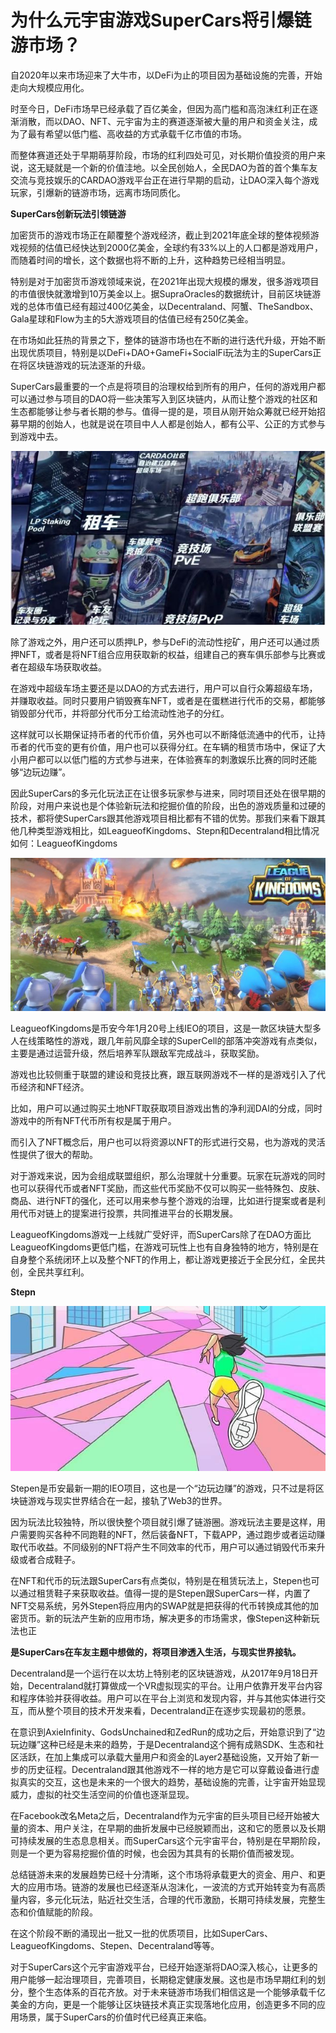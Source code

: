 # 为什么元宇宙游戏SuperCars将引爆链游市场？



自2020年以来市场迎来了大牛市，以DeFi为止的项目因为基础设施的完善，开始走向大规模应用化。

时至今日，DeFi市场早已经承载了百亿美金，但因为高门槛和高泡沫红利正在逐渐消散，而以DAO、NFT、元宇宙为主的赛道逐渐被大量的用户和资金关注，成为了最有希望以低门槛、高收益的方式承载千亿市值的市场。

而整体赛道还处于早期萌芽阶段，市场的红利四处可见，对长期价值投资的用户来说，这无疑就是一个新的价值洼地。以全民创始人，全民DAO为首的首个集车友交流与竞技娱乐的CARDAO游戏平台正在进行早期的启动，让DAO深入每个游戏玩家，引爆新的链游市场，远离市场同质化。



**SuperCars创新玩法引领链游**

加密货币的游戏市场正在颠覆整个游戏经济，截止到2021年底全球的整体视频游戏视频的估值已经快达到2000亿美金，全球约有33%以上的人口都是游戏用户，而随着时间的增长，这个数据也将不断的上升，这种趋势已经相当明显。

特别是对于加密货币游戏领域来说，在2021年出现大规模的爆发，很多游戏项目的市值很快就激增到10万美金以上。据SupraOracles的数据统计，目前区块链游戏的总体市值已经有超过400亿美金，以Decentraland、阿蟹、TheSandbox、Gala星球和Flow为主的5大游戏项目的估值已经有250亿美金。

在市场如此狂热的背景之下，整体的链游市场也在不断的进行迭代升级，开始不断出现优质项目，特别是以DeFi+DAO+GameFi+SocialFi玩法为主的SuperCars正在将区块链游戏的玩法逐渐的升级。

SuperCars最重要的一个点是将项目的治理权给到所有的用户，任何的游戏用户都可以通过参与项目的DAO将一些决策写入到区块链内，从而让整个游戏的社区和生态都能够让参与者长期的参与。值得一提的是，项目从刚开始众筹就已经开始招募早期的创始人，也就是说在项目中人人都是创始人，都有公平、公正的方式参与到游戏中去。

![supercars.img](jjc.jpg)

 

除了游戏之外，用户还可以质押LP，参与DeFi的流动性挖矿，用户还可以通过质押NFT，或者是将NFT组合应用获取新的权益，组建自己的赛车俱乐部参与比赛或者在超级车场获取收益。

在游戏中超级车场主要还是以DAO的方式去进行，用户可以自行众筹超级车场，并赚取收益。同时只要用户销毁赛车NFT，或者是在蛋糕进行代币的交易，都能够销毁部分代币，并将部分代币分工给流动性池子的分红。

这样就可以长期保证持币者的代币价值，另外也可以不断降低流通中的代币，让持币者的代币变的更有价值，用户也可以获得分红。在车辆的租赁市场中，保证了大小用户都可以以低门槛的方式参与进来，在体验赛车的刺激娱乐比赛的同时还能够“边玩边赚”。

因此SuperCars的多元化玩法正在让很多玩家参与进来，同时项目还处在很早期的阶段，对用户来说也是个体验新玩法和挖掘价值的阶段，出色的游戏质量和过硬的技术，都将使SuperCars跟其他游戏项目相比都有不错的优势。那我们来看下跟其他几种类型游戏相比，如LeagueofKingdoms、Stepn和Decentraland相比情况如何：LeagueofKingdoms

![supercars.img](ks.jpg)



LeagueofKingdoms是币安今年1月20号上线IEO的项目，这是一款区块链大型多人在线策略性的游戏，跟几年前风靡全球的SuperCell的部落冲突游戏有点类似，主要是通过运营升级，然后培养军队跟敌军完成战斗，获取奖励。

游戏也比较侧重于联盟的建设和竞技比赛，跟互联网游戏不一样的是游戏引入了代币经济和NFT经济。

比如，用户可以通过购买土地NFT取获取项目游戏出售的净利润DAI的分成，同时游戏中的所有NFT代币所有权是属于用户。

而引入了NFT概念后，用户也可以将资源以NFT的形式进行交易，也为游戏的灵活性提供了很大的帮助。

对于游戏来说，因为会组成联盟组织，那么治理就十分重要。玩家在玩游戏的同时也可以获得代币或者NFT奖励，而这些代币奖励不仅可以购买一些特殊包、皮肤、商品、进行NFT的强化，还可以用来参与整个游戏的治理，比如进行提案或者是利用代币对链上的提案进行投票，共同推进平台的长期发展。

LeagueofKingdoms游戏一上线就广受好评，而SuperCars除了在DAO方面比LeagueofKingdoms更低门槛，在游戏可玩性上也有自身独特的地方，特别是在自身整个系统闭环上以及整个NFT的作用上，都让游戏更接近于全民分红，全民共创，全民共享红利。

**Stepn** 

![stepn.img](ste.jpg) 



Stepen是币安最新一期的IEO项目，这也是一个“边玩边赚”的游戏，只不过是将区块链游戏与现实世界结合在一起，接轨了Web3的世界。

因为玩法比较独特，所以很快整个项目就引爆了链游圈。游戏玩法主要是这样，用户需要购买各种不同跑鞋的NFT，然后装备NFT，下载APP，通过跑步或者运动赚取代币收益。不同级别的NFT将产生不同效率的代币，用户可以通过销毁代币来升级或者合成鞋子。

在NFT和代币的玩法跟SuperCars有点类似，特别是在租赁玩法上，Stepen也可以通过租赁鞋子来获取收益。值得一提的是Stepen跟SuperCars一样，内置了NFT交易系统，另外Stepen将应用内的SWAP就是把获得的代币转换成其他的加密货币。新的玩法产生新的应用市场，解决更多的市场需求，像Stepen这种新玩法也正

**是SuperCars在车友主题中想做的，将项目渗透入生活，与现实世界接轨。** 

Decentraland是一个运行在以太坊上特别老的区块链游戏，从2017年9月18日开始，Decentraland就打算做成一个VR虚拟现实的平台。让用户依靠开发平台内容和程序体验并获得收益。用户可以在平台上浏览和发现内容，并与其他实体进行交互，而从整个项目的技术开发来看，Decentraland正在逐步实现最初的愿景。

在意识到AxieInfinity、GodsUnchained和ZedRun的成功之后，开始意识到了“边玩边赚”这种已经是未来的趋势，于是Decentraland这个拥有成熟SDK、生态和社区活跃，在加上集成可以承载大量用户和资金的Layer2基础设施，又开始了新一步的历史征程。Decentraland跟其他游戏不一样的地方是它可以穿戴设备进行虚拟真实的交互，这也是未来的一个很大的趋势，基础设施的完善，让宇宙开始显现威力，虚拟的社交生活空间的价值也逐渐显现。

在Facebook改名Meta之后，Decentraland作为元宇宙的巨头项目已经开始被大量的资本、用户关注，在早期的曲折发展中已经脱颖而出，这和它的愿景以及长期可持续发展的生态息息相关。而SuperCars这个元宇宙平台，特别是在早期阶段，则是一个更为容易挖掘价值的时候，也会因为其具有的长期价值而被发现。

总结链游未来的发展趋势已经十分清晰，这个市场将承载更大的资金、用户、和更大的应用市场。链游的发展也已经逐渐从泡沫化，一波流的方式开始转变为有高质量内容，多元化玩法，贴近社交生活，合理的代币激励，长期可持续发展，完整生态和价值赋能的阶段。

在这个阶段不断的涌现出一批又一批的优质项目，比如SuperCars、LeagueofKingdoms、Stepen、Decentraland等等。

对于SuperCars这个元宇宙游戏平台，已经开始逐渐将DAO深入核心，让更多的用户能够一起治理项目，完善项目，长期稳定健康发展。这也是市场早期红利的划分，整个生态体系的百花齐放。对于未来链游市场我们相信这是一个能够承载千亿美金的方向，更是一个能够让区块链技术真正实现落地化应用，创造更多不同的应用场景，属于SuperCars的价值时代已经真正来临。
